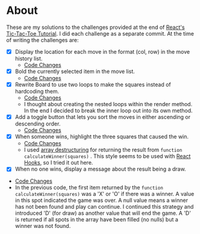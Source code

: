 # About

These are my solutions to the challenges provided at the end of [React's Tic-Tac-Toe Tutorial](https://reactjs.org/tutorial/tutorial.html). I did each challenge as a separate commit. At the time of writing the challenges are:

- [x] Display the location for each move in the format (col, row) in the move history list. 
  - [Code Changes](https://github.com/MonicaG/react-tic-tac-toe-tutorial/commit/cd0ed792b0650e952188871ab73dd59be02e0d0c)
- [x] Bold the currently selected item in the move list. 
  - [Code Changes](https://github.com/MonicaG/react-tic-tac-toe-tutorial/commit/b7143be9e43d5f0ff3308aef9c170cbed04889ad)
- [x] Rewrite Board to use two loops to make the squares instead of hardcoding them. 
  - [Code Changes](https://github.com/MonicaG/react-tic-tac-toe-tutorial/commit/35bc0ac4641a4aea4f9f1e4564950fad511cad25)
  - I thought about creating the nested loops within the render method. In the end I decided to break the inner loop out into its own method. 
- [x] Add a toggle button that lets you sort the moves in either ascending or descending order. 
  - [Code Changes](https://github.com/MonicaG/react-tic-tac-toe-tutorial/commit/3559931e2b71030429ed152ef91bab66de23eb43)
- [x] When someone wins, highlight the three squares that caused the win. 
  - [Code Changes](https://github.com/MonicaG/react-tic-tac-toe-tutorial/commit/cf0ed492d0715bb03405fdd59ca2ea392b59f0ea)
  - I used [array destructuring](https://developer.mozilla.org/en-US/docs/Web/JavaScript/Reference/Operators/Destructuring_assignment) for returning the result from `function calculateWinner(squares)` . This style seems to be used with [React Hooks](https://reactjs.org/docs/hooks-state.html#tip-what-do-square-brackets-mean), so I tried it out here.
- [x] When no one wins, display a message about the result being a draw. 
-  [Code Changes](https://github.com/MonicaG/react-tic-tac-toe-tutorial/commit/d802afa16026de077c9b7937f0219c8359ff30b7)
-  In the previous code, the first item returned by the `function calculateWinner(squares)` was a 'X' or 'O' if there was a winner. A value in this spot indicated the game was over. A null value means a winner has not been found and play can continue. I continued this strategy and introduced 'D' (for draw) as another value that will end the game. A 'D' is returned if all spots in the array have been filled (no nulls) but a winner was not found.





